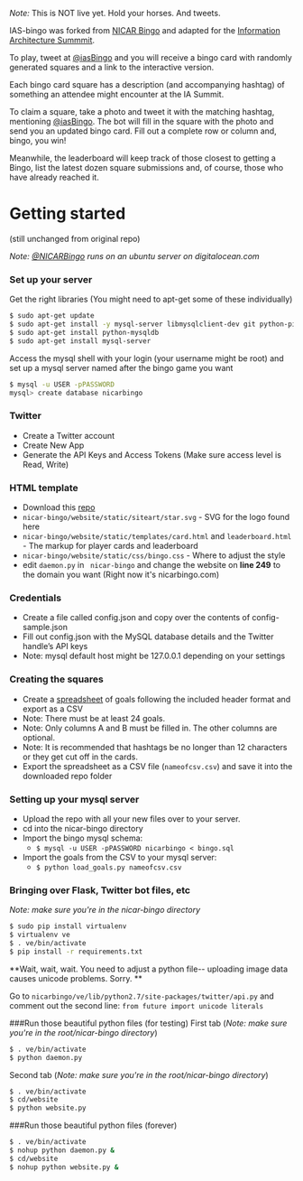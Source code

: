 *Note:* This is NOT live yet. Hold your horses. And tweets.

IAS-bingo was forked from [NICAR Bingo] and adapted for the [Information Architecture Summmit].

To play, tweet at [@iasBingo] and you will receive a bingo card with randomly generated squares and a link to the interactive version. 

Each bingo card square has a description (and accompanying hashtag) of something an attendee might encounter at the IA Summit.

To claim a square, take a photo and tweet it with the matching hashtag, mentioning [@iasBingo]. The bot will fill in the square with the photo and send you an updated bingo card. Fill out a complete row or column and, bingo, you win!

Meanwhile, the leaderboard will keep track of those closest to getting a Bingo, list the latest dozen square submissions and, of course, those who have already reached it.

# Getting started
(still unchanged from original repo)

*Note: [@NICARBingo] runs on an ubuntu server on digitalocean.com*

### Set up your server
Get the right libraries (You might need to apt-get some of these individually)
```sh
$ sudo apt-get update
$ sudo apt-get install -y mysql-server libmysqlclient-dev git python-pip python-dev phantomjs
$ sudo apt-get install python-mysqldb
$ sudo apt-get install mysql-server
```
Access the mysql shell with your login (your username might be root) and set up a mysql server named after the bingo game you want

```sh
$ mysql -u USER -pPASSWORD
mysql> create database nicarbingo
```
### Twitter
- Create a Twitter account
- Create New App
- Generate the API Keys and Access Tokens (Make sure access level is Read, Write)

### HTML template
- Download this [repo]
- ```nicar-bingo/website/static/siteart/star.svg``` - SVG for the logo found here
- ```nicar-bingo/website/static/templates/card.html``` and ```leaderboard.html``` - The markup for player cards and leaderboard
- ```nicar-bingo/website/static/css/bingo.css``` - Where to adjust the style
- edit ```daemon.py``` in ``` nicar-bingo``` and change the website on **line 249** to the domain you want (Right now it's nicarbingo.com)

### Credentials
- Create a file called config.json and copy over the contents of config-sample.json
- Fill out config.json with the MySQL database details and the Twitter handle’s API keys
- Note: mysql default host might be 127.0.0.1 depending on your settings

### Creating the squares
- Create a [spreadsheet] of goals following the included header format and export as a CSV
- Note: There must be at least 24 goals.
- Note: Only columns A and B must be filled in. The other columns are optional.
- Note: It is recommended that hashtags be no longer than 12 characters or they get cut off in the cards.
- Export the spreadsheet as a CSV file (```nameofcsv.csv```) and save it into the downloaded repo folder

### Setting up your mysql server
- Upload the repo with all your new files over to your server.
- cd into the nicar-bingo directory
- Import the bingo mysql schema: 
    - ```$ mysql -u USER -pPASSWORD nicarbingo < bingo.sql```
- Import the goals from the CSV to your mysql server:
    - ```$ python load_goals.py nameofcsv.csv```

### Bringing over Flask, Twitter bot files, etc
*Note: make sure you're in the nicar-bingo directory*
```sh
$ sudo pip install virtualenv
$ virtualenv ve
$ . ve/bin/activate
$ pip install -r requirements.txt
```
**Wait, wait, wait. You need to adjust a python file-- uploading image data causes unicode problems. Sorry. **

Go to ```nicarbingo/ve/lib/python2.7/site-packages/twitter/api.py``` and comment out the second line: ```from future import unicode literals```

###Run those beautiful python files (for testing)
First tab
(*Note: make sure you're in the root/nicar-bingo directory*)
```sh
$ . ve/bin/activate
$ python daemon.py
```
Second tab
(*Note: make sure you're in the root/nicar-bingo directory*)
```sh
$ . ve/bin/activate
$ cd/website
$ python website.py
```
###Run those beautiful python files (forever)
```sh
$ . ve/bin/activate
$ nohup python daemon.py &
$ cd/website
$ nohup python website.py &
```

[NICAR Bingo]:https://github.com/andrewbtran/nicar-bingo/
[@iasBingo]:http://twitter.com/iasBingo
[Information Architecture Summmit]:http://iasummit.org
[Daniel McLaughlin]:http://www.twitter.com/mclaughlin
[David Putney]:http://www.twitter.com/putneydm
[Andrew Ba Tran]:http://www.twitter.com/abtran
[@NICARBingo]:http://www.twitter.com/nicarbingo
[experiment]:https://github.com/danielsmc/twitter-bingo
[hackathon]:https://blog.twitter.com/2014/hacking-journalism-at-the-mit-media-lab
[wrote]:http://hackingjournalism.challengepost.com/submissions/24265-news-bingo
[@mbtabingo]:http://www.twitter.com/mbtabingo
[leaderboard]:http://nicarbingo.com:5000/leaderboard
[new app]:https://apps.twitter.com
[spreadsheet]:https://docs.google.com/spreadsheets/d/1Ywr7XJ2QQVSeAvDBAfIo87fUYaVgj0NbOn5d4XkXMmA/edit?usp=sharing
[repo]:https://github.com/andrewbtran/nicar-bingo/archive/master.zip
